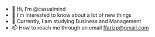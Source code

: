 - 👋 Hi, I’m @casualmind
- 👀 I'm interested to know about a lot of new things
- 🌱 Currently, I am studying Business and Management
- 📫 How to reach me through an email ffarizp@gmail.com

<!---
casualmind/casualmind is a ✨ special ✨ repository because its `README.md` (this file) appears on your GitHub profile.
You can click the Preview link to take a look at your changes.
--->
